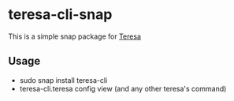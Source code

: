 # teresa-cli-snap

This is a simple snap package for [Teresa](https://github.com/luizalabs/teresa)

## Usage

* sudo snap install teresa-cli
* teresa-cli.teresa config view (and any other teresa's command)

